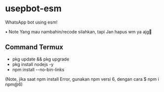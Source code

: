 # usepbot-esm
WhatsApp bot using esm!

• Note 
Yang mau nambahin/recode silahkan, tapi Jan hapus wm ya ajg🗿

## Command Termux

* pkg update && pkg upgrade
* pkg install nodejs -y
* npm install --no-bin-links

(Note, jika saat npm install Error, gunakan npm versi 6, dengan cara $ npm i npm@6)

